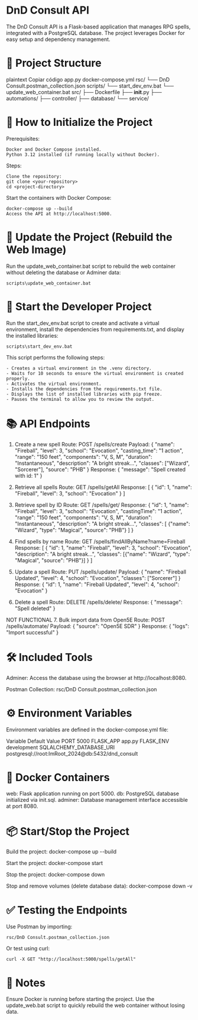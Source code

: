 # DnD Consult API
The DnD Consult API is a Flask-based application that manages RPG spells, integrated with a PostgreSQL database.
The project leverages Docker for easy setup and dependency management.

# 📁 Project Structure
plaintext
Copiar código
app.py
docker-compose.yml
rsc/
  └── DnD Consult.postman_collection.json
scripts/
  └── start_dev_env.bat
  └── update_web_container.bat
src/
  ├── Dockerfile
  ├── __init__.py
  ├── automations/
  ├── controller/
  ├── database/
  └── service/

# 🚀 How to Initialize the Project
Prerequisites:

    Docker and Docker Compose installed.
    Python 3.12 installed (if running locally without Docker).

Steps:

    Clone the repository:
    git clone <your-repository>
    cd <project-directory>

Start the containers with Docker Compose:

    docker-compose up --build
    Access the API at http://localhost:5000.

# 🔄 Update the Project (Rebuild the Web Image)
Run the update_web_container.bat script to rebuild the web container without deleting the database or Adminer data:
    
    scripts\update_web_container.bat

# 🚀 Start the Developer Project 
Run the start_dev_env.bat script to create and activate a virtual environment, install the dependencies from requirements.txt, and display the installed libraries:

    scripts\start_dev_env.bat

This script performs the following steps:

    - Creates a virtual environment in the .venv directory.
    - Waits for 10 seconds to ensure the virtual environment is created properly.
    - Activates the virtual environment.
    - Installs the dependencies from the requirements.txt file.
    - Displays the list of installed libraries with pip freeze.
    - Pauses the terminal to allow you to review the output.

# 📚 API Endpoints
1. Create a new spell
Route: POST /spells/create
Payload:
{
    "name": "Fireball",
    "level": 3,
    "school": "Evocation",
    "casting_time": "1 action",
    "range": "150 feet",
    "components": "V, S, M",
    "duration": "Instantaneous",
    "description": "A bright streak...",
    "classes": ["Wizard", "Sorcerer"],
    "source": "PHB"
}
Response:
{
    "message": "Spell created with id: 1"
}

2. Retrieve all spells
Route: GET /spells/getAll
Response:
[
    {
        "id": 1,
        "name": "Fireball",
        "level": 3,
        "school": "Evocation"
    }
]

3. Retrieve spell by ID
Route: GET /spells/get/<id>
Response:
{
    "id": 1,
    "name": "Fireball",
    "level": 3,
    "school": "Evocation",
    "castingTime": "1 action",
    "range": "150 feet",
    "components": "V, S, M",
    "duration": "Instantaneous",
    "description": "A bright streak...",
    "classes": [
        {"name": "Wizard", "type": "Magical", "source": "PHB"}
    ]
}

4. Find spells by name
Route: GET /spells/findAllByName?name=Fireball
Response:
[
    {
        "id": 1,
        "name": "Fireball",
        "level": 3,
        "school": "Evocation",
        "description": "A bright streak...",
        "classes": [{"name": "Wizard", "type": "Magical", "source": "PHB"}]
    }
]

5. Update a spell
Route: PUT /spells/update/<id>
Payload:
{
    "name": "Fireball Updated",
    "level": 4,
    "school": "Evocation",
    "classes": ["Sorcerer"]
}
Response:
{
    "id": 1,
    "name": "Fireball Updated",
    "level": 4,
    "school": "Evocation"
}

6. Delete a spell
Route: DELETE /spells/delete/<id>
Response:
{
    "message": "Spell deleted"
}

NOT FUNCTIONAL
7. Bulk import data from Open5E
Route: POST /spells/automate/
Payload:
{
    "source": "Open5E SDR"
}
Response:
{
    "logs": "Import successful"
}

# 🛠️ Included Tools
Adminer:
Access the database using the browser at http://localhost:8080.

Postman Collection:
rsc/DnD Consult.postman_collection.json

# ⚙️ Environment Variables
Environment variables are defined in the docker-compose.yml file:

Variable	                Default Value
PORT	                    5000
FLASK_APP	                app.py
FLASK_ENV	                development
SQLALCHEMY_DATABASE_URI	    postgresql://root:ImRoot_2024@db:5432/dnd_consult

# 🐳 Docker Containers
web: Flask application running on port 5000.
db: PostgreSQL database initialized via init.sql.
adminer: Database management interface accessible at port 8080.

# 📦 Start/Stop the Project
Build the project:
    docker-compose up --build

Start the project:
    docker-compose start

Stop the project:
    docker-compose down
    
Stop and remove volumes (delete database data):
    docker-compose down -v

# ✅ Testing the Endpoints
Use Postman by importing:
    
    rsc/DnD Consult.postman_collection.json

Or test using curl:
   
    curl -X GET "http://localhost:5000/spells/getAll"

# 📝 Notes
Ensure Docker is running before starting the project.
Use the update_web.bat script to quickly rebuild the web container without losing data.
